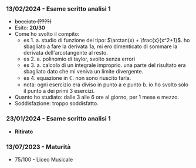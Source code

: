 
### 13/02/2024 - Esame scritto analisi 1
* ~~bocciato (????)~~
* Esito: **20/30**
* Come ho svolto il compito:
	* es 1. a. studio di funzione del tipo: $\arctan(x) + \frac{x}{x^2+1}$. ho sbagliato a fare la derivata 1a, mi ero dimenticato di sommare la derivata dell'arcotangente al resto.
	* es 2. a. polinomio di taylor, svolto  senza errori
	* es 3. a. calcolo di un integrale improprio. una parte del risultato era sbagliato dato che mi veniva un limite divergente.
	* es 4. equazione in $\mathbb{C}$. non sono riuscito farla.
	* nota: ogni esercizio era diviso in punto a e punto b. io ho svolto solo il punto a dei primi 3 esercizi.
* Quanto ho studiato: dalle 3 alle 6 ore al giorno, per 1 mese e mezzo.
* Soddisfazione: troppo soddisfatto.
### 23/01/2024 - Esame scritto analisi 1
* **Ritirato**

### 13/07/2023 - Maturità
* 75/100 - Liceo Musicale

